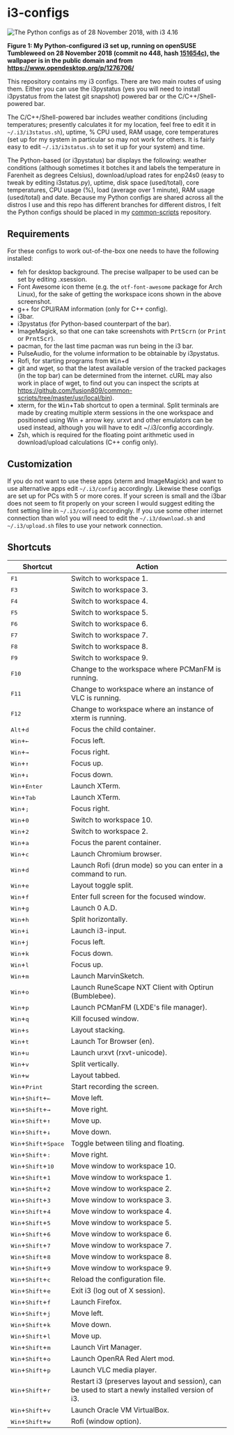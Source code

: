 # i3-configs

![The Python configs as of 28 November 2018, with i3 4.16](https://fusion809.github.io/images/i3/i3-4.16-opensuse-tumbleweed-configs-20181128.png)

**Figure 1: My Python-configured i3 set up, running on openSUSE Tumbleweed on 28 November 2018 (commit no 448, hash [151654c](https://github.com/fusion809/i3-configs/tree/151654c1e7bb6ac767de70febe2b192422d67252)), the wallpaper is in the public domain and from https://www.opendesktop.org/p/1276706/**

This repository contains my i3 configs. There are two main routes of using them. Either you can use the i3pystatus (yes you will need to install i3pystatus from the latest git snapshot) powered bar or the C/C++/Shell-powered bar.

The C/C++/Shell-powered bar includes weather conditions (including temperatures; presently calculates it for my location, feel free to edit it in `~/.i3/i3status.sh`), uptime, % CPU used, RAM usage, core temperatures (set up for my system in particular so may not work for others. It is fairly easy to edit `~/.i3/i3status.sh` to set it up for your system) and time.

The Python-based (or i3pystatus) bar displays the following: weather conditions (although sometimes it botches it and labels the temperature in Farenheit as degrees Celsius), download/upload rates for enp24s0 (easy to tweak by editing i3status.py), uptime, disk space (used/total), core temperatures, CPU usage (%), load (average over 1 minute), RAM usage (used/total) and date. Because my Python configs are shared across all the distros I use and this repo has different branches for different distros, I felt the Python configs should be placed in my [common-scripts](https://github.com/fusion809/common-scripts/tree/master/.i3) repository.

## Requirements

For these configs to work out-of-the-box one needs to have the following installed:

* feh for desktop background. The precise wallpaper to be used can be set by editing .xsession.
* Font Awesome icon theme (e.g. the `otf-font-awesome` package for Arch Linux), for the sake of getting the workspace icons shown in the above screenshot. 
* g++ for CPU/RAM information (only for C++ config).
* i3bar.
* i3pystatus (for Python-based counterpart of the bar).
* ImageMagick, so that one can take screenshots with <kbd>PrtScrn</kbd> (or <kbd>Print</kbd> or <kbd>PrntScr</kbd>).
* pacman, for the last time pacman was run being in the i3 bar.
* PulseAudio, for the volume information to be obtainable by i3pystatus.
* Rofi, for starting programs from <kbd>Win</kbd>+<kbd>d</kbd>
* git and wget, so that the latest available version of the tracked packages (in the top bar) can be determined from the internet. cURL may also work in place of wget, to find out you can inspect the scripts at https://github.com/fusion809/common-scripts/tree/master/usr/local/bin).
* xterm, for the <kbd>Win</kbd>+<kbd>Tab</kbd> shortcut to open a terminal. Split terminals are made by creating multiple xterm sessions in the one workspace and positioned using Win + arrow key. urxvt and other emulators can be used instead, although you will have to edit ~/.i3/config accordingly.
* Zsh, which is required for the floating point arithmetic used in download/upload calculations (C++ config only).

## Customization

If you do not want to use these apps (xterm and ImageMagick) and want to use alternative apps edit `~/.i3/config` accordingly. Likewise these configs are set up for PCs with 5 or more cores. If your screen is small and the i3bar does not seem to fit properly on your screen I would suggest editing the font setting line in `~/.i3/config` accordingly. If you use some other internet connection than wlo1 you will need to edit the `~/.i3/download.sh` and `~/.i3/upload.sh` files to use your network connection.

## Shortcuts

| Shortcut                                          | Action                                                                                                         |
|---------------------------------------------------|----------------------------------------------------------------------------------------------------------------|
| <kbd>F1</kbd>                                     | Switch to workspace 1.                                                                                         |
| <kbd>F3</kbd>                                     | Switch to workspace 3.                                                                                         |
| <kbd>F4</kbd>                                     | Switch to workspace 4.                                                                                         |
| <kbd>F5</kbd>                                     | Switch to workspace 5.                                                                                         |
| <kbd>F6</kbd>                                     | Switch to workspace 6.                                                                                         |
| <kbd>F7</kbd>                                     | Switch to workspace 7.                                                                                         |
| <kbd>F8</kbd>                                     | Switch to workspace 8.                                                                                         |
| <kbd>F9</kbd>                                     | Switch to workspace 9.                                                                                         |
| <kbd>F10</kbd>                                    | Change to the workspace where PCManFM is running.                                                              |
| <kbd>F11</kbd>                                    | Change to workspace where an instance of VLC is running.                                                       |
| <kbd>F12</kbd>                                    | Change to workspace where an instance of xterm is running.                                                     |
| <kbd>Alt</kbd>+<kbd>d</kbd>                       | Focus the child container.                                                                                     |
| <kbd>Win</kbd>+<kbd>&larr;</kbd>                  | Focus left.                                                                                                    |
| <kbd>Win</kbd>+<kbd>&rarr;</kbd>                  | Focus right.                                                                                                   |
| <kbd>Win</kbd>+<kbd>&uarr;</kbd>                  | Focus up.                                                                                                      |
| <kbd>Win</kbd>+<kbd>&darr;</kbd>                  | Focus down.                                                                                                    |
| <kbd>Win</kbd>+<kbd>Enter</kbd>                   | Launch XTerm.                                                                                                  |
| <kbd>Win</kbd>+<kbd>Tab</kbd>                     | Launch XTerm.                                                                                                  |
| <kbd>Win</kbd>+<kbd>;</kbd>                       | Focus right.                                                                                                   |
| <kbd>Win</kbd>+<kbd>0</kbd>                       | Switch to workspace 10.                                                                                        |
| <kbd>Win</kbd>+<kbd>2</kbd>                       | Switch to workspace 2.                                                                                         |
| <kbd>Win</kbd>+<kbd>a</kbd>                       | Focus the parent container.                                                                                    |
| <kbd>Win</kbd>+<kbd>c</kbd>                       | Launch Chromium browser.                                                                                       |
| <kbd>Win</kbd>+<kbd>d</kbd>                       | Launch Rofi (drun mode) so you can enter in a command to run.                                                  |
| <kbd>Win</kbd>+<kbd>e</kbd>                       | Layout toggle split.                                                                                           |
| <kbd>Win</kbd>+<kbd>f</kbd>                       | Enter full screen for the focused window.                                                                      |
| <kbd>Win</kbd>+<kbd>g</kbd>                       | Launch 0 A.D.                                                                                                  |
| <kbd>Win</kbd>+<kbd>h</kbd>                       | Split horizontally.                                                                                            |
| <kbd>Win</kbd>+<kbd>i</kbd>                       | Launch i3-input.                                                                                               |
| <kbd>Win</kbd>+<kbd>j</kbd>                       | Focus left.                                                                                                    |
| <kbd>Win</kbd>+<kbd>k</kbd>                       | Focus down.                                                                                                    |
| <kbd>Win</kbd>+<kbd>l</kbd>                       | Focus up.                                                                                                      |
| <kbd>Win</kbd>+<kbd>m</kbd>                       | Launch MarvinSketch.                                                                                           |
| <kbd>Win</kbd>+<kbd>o</kbd>                       | Launch RuneScape NXT Client with Optirun (Bumblebee).                                                          |
| <kbd>Win</kbd>+<kbd>p</kbd>                       | Launch PCManFM (LXDE's file manager).                                                                          |
| <kbd>Win</kbd>+<kbd>q</kbd>                       | Kill focused window.                                                                                           |
| <kbd>Win</kbd>+<kbd>s</kbd>                       | Layout stacking.                                                                                               |
| <kbd>Win</kbd>+<kbd>t</kbd>                       | Launch Tor Browser (en).                                                                                       |
| <kbd>Win</kbd>+<kbd>u</kbd>                       | Launch urxvt (rxvt-unicode).                                                                                   |
| <kbd>Win</kbd>+<kbd>v</kbd>                       | Split vertically.                                                                                              |
| <kbd>Win</kbd>+<kbd>w</kbd>                       | Layout tabbed.                                                                                                 |
| <kbd>Win</kbd>+<kbd>Print</kbd>                   | Start recording the screen.                                                                                    |
| <kbd>Win</kbd>+<kbd>Shift</kbd>+<kbd>&larr;</kbd> | Move left.                                                                                                     |
| <kbd>Win</kbd>+<kbd>Shift</kbd>+<kbd>&rarr;</kbd> | Move right.                                                                                                    |
| <kbd>Win</kbd>+<kbd>Shift</kbd>+<kbd>&uarr;</kbd> | Move up.                                                                                                       |
| <kbd>Win</kbd>+<kbd>Shift</kbd>+<kbd>&darr;</kbd> | Move down.                                                                                                     |
| <kbd>Win</kbd>+<kbd>Shift</kbd>+<kbd>Space</kbd>  | Toggle between tiling and floating.                                                                            |
| <kbd>Win</kbd>+<kbd>Shift</kbd>+<kbd>:</kbd>      | Move right.                                                                                                    |
| <kbd>Win</kbd>+<kbd>Shift</kbd>+<kbd>10</kbd>     | Move window to workspace 10.                                                                                   |
| <kbd>Win</kbd>+<kbd>Shift</kbd>+<kbd>1</kbd>      | Move window to workspace 1.                                                                                    |
| <kbd>Win</kbd>+<kbd>Shift</kbd>+<kbd>2</kbd>      | Move window to workspace 2.                                                                                    |
| <kbd>Win</kbd>+<kbd>Shift</kbd>+<kbd>3</kbd>      | Move window to workspace 3.                                                                                    |
| <kbd>Win</kbd>+<kbd>Shift</kbd>+<kbd>4</kbd>      | Move window to workspace 4.                                                                                    |
| <kbd>Win</kbd>+<kbd>Shift</kbd>+<kbd>5</kbd>      | Move window to workspace 5.                                                                                    |
| <kbd>Win</kbd>+<kbd>Shift</kbd>+<kbd>6</kbd>      | Move window to workspace 6.                                                                                    |
| <kbd>Win</kbd>+<kbd>Shift</kbd>+<kbd>7</kbd>      | Move window to workspace 7.                                                                                    |
| <kbd>Win</kbd>+<kbd>Shift</kbd>+<kbd>8</kbd>      | Move window to workspace 8.                                                                                    |
| <kbd>Win</kbd>+<kbd>Shift</kbd>+<kbd>9</kbd>      | Move window to workspace 9.                                                                                    |
| <kbd>Win</kbd>+<kbd>Shift</kbd>+<kbd>c</kbd>      | Reload the configuration file.                                                                                 |
| <kbd>Win</kbd>+<kbd>Shift</kbd>+<kbd>e</kbd>      | Exit i3 (log out of X session).                                                                                |
| <kbd>Win</kbd>+<kbd>Shift</kbd>+<kbd>f</kbd>      | Launch Firefox.                                                                                                |
| <kbd>Win</kbd>+<kbd>Shift</kbd>+<kbd>j</kbd>      | Move left.                                                                                                     |
| <kbd>Win</kbd>+<kbd>Shift</kbd>+<kbd>k</kbd>      | Move down.                                                                                                     |
| <kbd>Win</kbd>+<kbd>Shift</kbd>+<kbd>l</kbd>      | Move up.                                                                                                       |
| <kbd>Win</kbd>+<kbd>Shift</kbd>+<kbd>m</kbd>      | Launch Virt Manager.                                                                                           |
| <kbd>Win</kbd>+<kbd>Shift</kbd>+<kbd>o</kbd>      | Launch OpenRA Red Alert mod.                                                                                   |
| <kbd>Win</kbd>+<kbd>Shift</kbd>+<kbd>p</kbd>      | Launch VLC media player.                                                                                       |
| <kbd>Win</kbd>+<kbd>Shift</kbd>+<kbd>r</kbd>      | Restart i3 (preserves layout and session), can be used to start a newly installed version of i3.               |
| <kbd>Win</kbd>+<kbd>Shift</kbd>+<kbd>v</kbd>      | Launch Oracle VM VirtualBox.                                                                                   |
| <kbd>Win</kbd>+<kbd>Shift</kbd>+<kbd>w</kbd>      | Rofi (window option).                                                                                          |